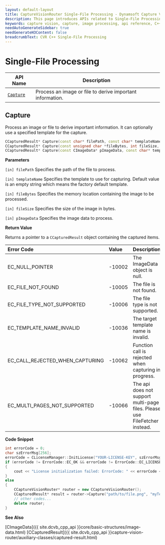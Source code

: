 ```yaml
---
layout: default-layout
title: CaptureVisionRouter Single-File Processing - Dynamsoft Capture Vision C++ Edition API
description: This page introduces APIs related to Single-File Processing by the CCaptureVisionRouter class of the Dynamsoft Capture Vision C++ Edition.
keywords: capture vision, capture, image processing, api reference, C++, single-file
needAutoGenerateSidebar: true
needGenerateH3Content: false
breadcrumbText: CVR C++ Single-File Processing
---
```


# Single-File Processing

| API Name              | Description                                               |
| --------------------- | --------------------------------------------------------- |
| [`Capture`](#capture) | Process an image or file to derive important information. |

## Capture

Process an image or file to derive important information. It can optionally use a specified template for the capture.

```cpp
CCapturedResult* Capture(const char* filePath, const char* templateName="");
CCapturedResult* Capture(const unsigned char *fileBytes, int fileSize, const char* templateName="");
CCapturedResult* Capture(const CImageData* pImageData, const char* templateName="");
```

**Parameters**

`[in] filePath` Specifies the path of the file to process.

`[in] templateName` Specifies the template to use for capturing. Default value is an empty string which means the factory default template.

`[in] fileBytes` Specifies the memory location containing the image to be processed.

`[in] fileSize`  Specifies the size of the image in bytes.

`[in] pImageData` Specifies the image data to process.

**Return Value**

Returns a pointer to a `CCapturedResult` object containing the captured items.

| Error Code | Value | Description |
| :--------- | :---- | :---------- |
| EC_NULL_POINTER | -10002 | The ImageData object is null. |
| EC_FILE_NOT_FOUND | -10005 | The file is not found. |
| EC_FILE_TYPE_NOT_SUPPORTED | -10006 | The file type is not supported. |
| EC_TEMPLATE_NAME_INVALID | -10036 | The target template name is invalid. |
| EC_CALL_REJECTED_WHEN_CAPTURING  | -10062 | Function call is rejected when capturing in progress. |
| EC_MULTI_PAGES_NOT_SUPPORTED | -10066 | The api does not support multi-page files. Please use FileFetcher instead. |

**Code Snippet**

```cpp
int errorCode = 0;
char szErrorMsg[256];
errorCode = CLicenseManager::InitLicense("YOUR-LICENSE-KEY", szErrorMsg, 256);
if (errorCode != ErrorCode::EC_OK && errorCode != ErrorCode::EC_LICENSE_CACHE_USED)
{
    cout << "License initialization failed: ErrorCode: " << errorCode << ", ErrorString: " << szErrorMsg << endl;
}
else
{
    CCaptureVisionRouter* router = new CCaptureVisionRouter();
    CCapturedResult* result = router->Capture("path/to/file.png", "myTemplate");
    // other codes...
    delete router;
}
```

**See Also**

[CImageData]({{ site.dcvb_cpp_api }}core/basic-structures/image-data.html)
[CCapturedResult]({{ site.dcvb_cpp_api }}capture-vision-router/auxiliary-classes/captured-result.html)
